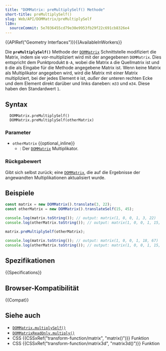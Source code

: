 ```yaml
---
title: "DOMMatrix: preMultiplySelf() Methode"
short-title: preMultiplySelf()
slug: Web/API/DOMMatrix/preMultiplySelf
l10n:
  sourceCommit: 5e7036455cd79e30e9953fb29f22c691cb8326e4
---
```


{{APIRef("Geometry Interfaces")}}{{AvailableInWorkers}}

Die **`preMultiplySelf()`** Methode der [`DOMMatrix`](/de/docs/Web/API/DOMMatrix) Schnittstelle modifiziert die Matrix, indem sie vor-multipliziert wird mit der angegebenen `DOMMatrix`. Dies entspricht dem Punktprodukt `B⋅A`, wobei die Matrix `A` die Quellmatrix ist und `B` die als Eingabe für die Methode angegebene Matrix ist. Wenn keine Matrix als Multiplikator angegeben wird, wird die Matrix mit einer Matrix multipliziert, bei der jedes Element `0` ist, _außer_ der unteren rechten Ecke und dem Element direkt darüber und links daneben: `m33` und `m34`. Diese haben den Standardwert `1`.

## Syntax

```js-nolint
  DOMMatrix.preMultiplySelf()
  DOMMatrix.preMultiplySelf(otherMatrix)
```

### Parameter

- `otherMatrix` {{optional_inline}}
  - : Der [`DOMMatrix`](/de/docs/Web/API/DOMMatrix) Multiplikator.

### Rückgabewert

Gibt sich selbst zurück; eine [`DOMMatrix`](/de/docs/Web/API/DOMMatrix), die auf die Ergebnisse der angewandten Multiplikationen aktualisiert wurde.

## Beispiele

```js
const matrix = new DOMMatrix().translate(3, 22);
const otherMatrix = new DOMMatrix().translateSelf(15, 45);

console.log(matrix.toString()); // output: matrix(1, 0, 0, 1, 3, 22)
console.log(otherMatrix.toString()); // output: matrix(1, 0, 0, 1, 15, 45)

matrix.preMultiplySelf(otherMatrix);

console.log(matrix.toString()); // output: matrix(1, 0, 0, 1, 18, 67)
console.log(otherMatrix.toString()); // output: matrix(1, 0, 0, 1, 15, 45)
```

## Spezifikationen

{{Specifications}}

## Browser-Kompatibilität

{{Compat}}

## Siehe auch

- [`DOMMatrix.multiplySelf()`](/de/docs/Web/API/DOMMatrix/multiplySelf)
- [`DOMMatrixReadOnly.multiply()`](/de/docs/Web/API/DOMMatrixReadOnly/multiply)
- CSS {{CSSxRef("transform-function/matrix", "matrix()")}} Funktion
- CSS {{CSSxRef("transform-function/matrix3d", "matrix3d()")}} Funktion
